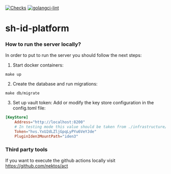 [![Checks](https://github.com/0xPolygonID/sh-id-platform/actions/workflows/checks.yml/badge.svg)](https://github.com/0xPolygonID/sh-id-platform/actions/workflows/checks.yml)
[![golangci-lint](https://github.com/0xPolygonID/sh-id-platform/actions/workflows/golangci-lint.yml/badge.svg)](https://github.com/0xPolygonID/sh-id-platform/actions/workflows/golangci-lint.yml)

# sh-id-platform


### How to run the server locally?
In order to put to run the server you should follow the next steps:

1. Start docker containers:
```
make up
```

2. Create the database and run migrations:
```
make db/migrate
```

3. Set up vault token:
Add or modify the key store configuration in the config.toml file:
```toml
[KeyStore]
    Address="http://localhost:8200"
    # In testing mode this value should be taken from ./infrastructure/local/vault/data/init.out
    Token="hvs.YxU2dLZljGpqLyPYu6VeYJde" 
    PluginIden3MountPath="iden3"
```


### Third party tools
If you want to execute the github actions locally visit https://github.com/nektos/act